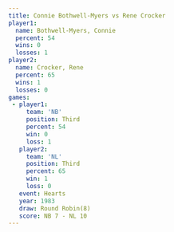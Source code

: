 ```yaml
---
title: Connie Bothwell-Myers vs Rene Crocker
player1:                      
  name: Bothwell-Myers, Connie
  percent: 54                 
  wins: 0                     
  losses: 1                   
player2:                      
  name: Crocker, Rene         
  percent: 65                 
  wins: 1                     
  losses: 0                   
games:
 - player1:         
     team: 'NB'     
     position: Third
     percent: 54    
     win: 0         
     loss: 1        
   player2:         
     team: 'NL'     
     position: Third
     percent: 65    
     win: 1         
     loss: 0        
   event: Hearts       
   year: 1983          
   draw: Round Robin(8)
   score: NB 7 - NL 10 
---
```

